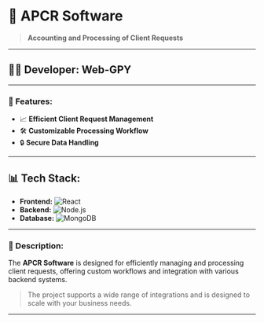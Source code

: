 # 🚀 APCR Software

> **Accounting and Processing of Client Requests**

---

## 👨‍💻 Developer: **Web-GPY**

---

### 🔧 Features:
- 📈 **Efficient Client Request Management**
- 🛠️ **Customizable Processing Workflow**
- 🔒 **Secure Data Handling**

---

## 📊 Tech Stack:
- **Frontend:** ![React](https://img.shields.io/badge/React-61DAFB?logo=react&logoColor=white&style=for-the-badge)
- **Backend:** ![Node.js](https://img.shields.io/badge/Node.js-339933?logo=node.js&logoColor=white&style=for-the-badge)
- **Database:** ![MongoDB](https://img.shields.io/badge/MongoDB-4EA94B?logo=mongodb&logoColor=white&style=for-the-badge)

---

### 📝 Description:
The **APCR Software** is designed for efficiently managing and processing client requests, offering custom workflows and integration with various backend systems.

> The project supports a wide range of integrations and is designed to scale with your business needs.

---


